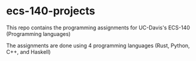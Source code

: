 # ecs-140-projects

This repo contains the programming assignments for UC-Davis's ECS-140 (Programming languages)

The assignments are done using 4 programming languages (Rust, Python, C++, and Haskell)
